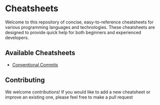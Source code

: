 # Cheatsheets 

Welcome to this repository of concise, easy-to-reference cheatsheets for various programming languages and technologies. These cheatsheets are designed to provide quick help for both beginners and experienced developers.


## Available Cheatsheets

- [Conventional Commits](https://ashababnoor.github.io/cheatsheets/cheatsheets/conventional-commits.md)


## Contributing

We welcome contributions! If you would like to add a new cheatsheet or improve an existing one, please feel free to make a pull request